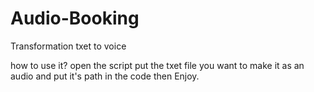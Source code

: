 # Audio-Booking
Transformation txet to voice

how to use it?
open the script 
put the txet file you want to make it as an audio and put it's path in the code 
then Enjoy.
